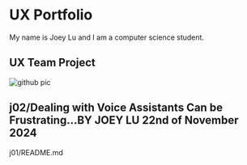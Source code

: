 # UX Portfolio

My name is Joey Lu and I am a computer science student.

## UX Team Project

![github pic](https://github.com/user-attachments/assets/5daca6a3-f573-4a6f-af6e-7cbd2f61d38d)

## j02/Dealing with Voice Assistants Can be Frustrating…BY JOEY LU 22nd of November 2024


j01/README.md

